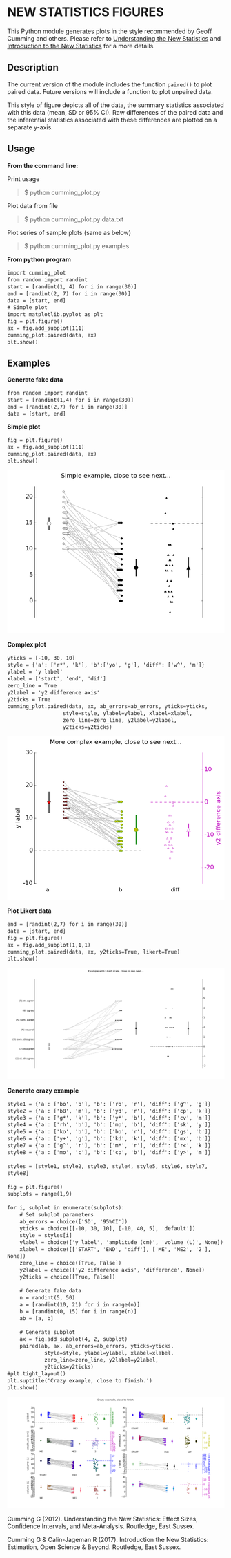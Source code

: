 NEW STATISTICS FIGURES
=
This Python module generates plots in the style recommended by Geoff Cumming and others.
Please refer to [Understanding the New Statistics][1] and [Introduction to the New Statistics][2] for
a more details.

Description
--
The current version of the module includes the function `paired()` to 
plot paired data. Future versions will include a function to plot 
unpaired data.

This style of figure depicts all of the data, the summary statistics 
associated with this data (mean, SD or 95% CI). Raw differences of the 
paired data and the inferential statistics associated with these 
differences are plotted on a separate y-axis. 

Usage
--
**From the command line:**

Print usage
>$ python cumming_plot.py 

Plot data from file

>$ python cumming_plot.py data.txt

Plot series of sample plots (same as below)
>$ python cumming_plot.py examples

**From python program**
```
import cumming_plot
from random import randint
start = [randint(1, 4) for i in range(30)]
end = [randint(2, 7) for i in range(30)]
data = [start, end]
# Simple plot
import matplotlib.pyplot as plt
fig = plt.figure()
ax = fig.add_subplot(111)
cumming_plot.paired(data, ax)
plt.show()

```
Examples
--

**Generate fake data**

``` import cumming_plot
from random import randint
start = [randint(1,4) for i in range(30)]
end = [randint(2,7) for i in range(30)]
data = [start, end]
```

**Simple plot**
```import matplotlib.pyplot as plt
fig = plt.figure()
ax = fig.add_subplot(111)
cumming_plot.paired(data, ax)
plt.show()
```
![figure1](./figure_1.png)

**Complex plot**
```ab_errors = 'SD'
yticks = [-10, 30, 10]
style = {'a': ['r*', 'k'], 'b':['yo', 'g'], 'diff': ['w^', 'm']}
ylabel = 'y label'
xlabel = ['start', 'end', 'dif']
zero_line = True
y2label = 'y2 difference axis'
y2ticks = True
cumming_plot.paired(data, ax, ab_errors=ab_errors, yticks=yticks,
                  style=style, ylabel=ylabel, xlabel=xlabel,
                  zero_line=zero_line, y2label=y2label,
                  y2ticks=y2ticks)
```
![figure2](./figure_2.png)

**Plot Likert data**
```start = [randint(1,4) for i in range(30)]
end = [randint(2,7) for i in range(30)]
data = [start, end]
fig = plt.figure()
ax = fig.add_subplot(1,1,1)
cumming_plot.paired(data, ax, y2ticks=True, likert=True)
plt.show()
```
![figure3](./figure_3.png)

**Generate crazy example**

```
style1 = {'a': ['bo', 'b'], 'b': ['ro', 'r'], 'diff': ['g^', 'g']}
style2 = {'a': ['b8', 'm'], 'b': ['yd', 'r'], 'diff': ['cp', 'k']}
style3 = {'a': ['g*', 'k'], 'b': ['y*', 'b'], 'diff': ['cv', 'm']}
style4 = {'a': ['rh', 'b'], 'b': ['mp', 'b'], 'diff': ['sk', 'y']}
style5 = {'a': ['ko', 'b'], 'b': ['bo', 'r'], 'diff': ['gs', 'b']}
style6 = {'a': ['y+', 'g'], 'b': ['kd', 'k'], 'diff': ['mx', 'b']}
style7 = {'a': ['g^', 'r'], 'b': ['m*', 'r'], 'diff': ['r<', 'k']}
style8 = {'a': ['mo', 'c'], 'b': ['cp', 'b'], 'diff': ['y>', 'm']}

styles = [style1, style2, style3, style4, style5, style6, style7, style8]

fig = plt.figure()
subplots = range(1,9)

for i, subplot in enumerate(subplots):
    # Set subplot parameters
    ab_errors = choice(['SD', '95%CI'])
    yticks = choice([[-10, 30, 10], [-10, 40, 5], 'default'])
    style = styles[i]
    ylabel = choice(['y label', 'amplitude (cm)', 'volume (L)', None])
    xlabel = choice([['START', 'END', 'diff'], ['ME', 'ME2', '2'], None])
    zero_line = choice([True, False])
    y2label = choice(['y2 difference axis', 'difference', None])
    y2ticks = choice([True, False])

    # Generate fake data
    n = randint(5, 50)
    a = [randint(10, 21) for i in range(n)]
    b = [randint(0, 15) for i in range(n)]
    ab = [a, b]

    # Generate subplot
    ax = fig.add_subplot(4, 2, subplot)
    paired(ab, ax, ab_errors=ab_errors, yticks=yticks,
            style=style, ylabel=ylabel, xlabel=xlabel,
            zero_line=zero_line, y2label=y2label,
            y2ticks=y2ticks)
#plt.tight_layout()
plt.suptitle('Crazy example, close to finish.')
plt.show()
```

![figure4](./figure_4.png)

[1]: https://www.routledge.com/Understanding-The-New-Statistics-Effect-Sizes-Confidence-Intervals-and/Cumming/p/book/9780415879682  
Cumming G (2012). Understanding the New Statistics: Effect Sizes, Confidence Intervals, and	Meta-Analysis. Routledge, East Sussex.

[2]: https://www.routledge.com/Introduction-to-the-New-Statistics-Estimation-Open-Science-and-Beyond/Cumming-Calin-Jageman/p/book/9781138825529
Cumming G & Calin-Jageman R (2017). Introduction the New Statistics: Estimation, Open Science & Beyond. Routledge, East Sussex.